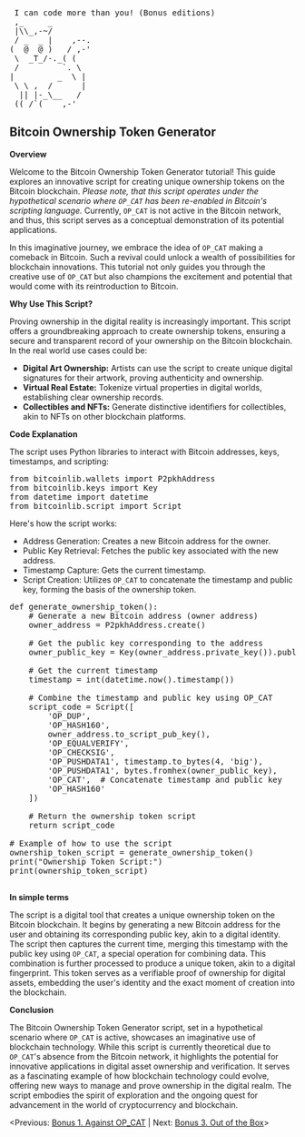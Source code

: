 <pre> I can code more than you! (Bonus editions)
 ,_     _
 |\\_,-~/
 / _  _ |    ,--.
(  @  @ )   / ,-'
 \  _T_/-._( (
 /         `. \
|         _  \ |
 \ \ ,  /      |
  || |-_\__   /
 ((_/`(____,-'        
</pre>

## Bitcoin Ownership Token Generator

**Overview**

Welcome to the Bitcoin Ownership Token Generator tutorial! This guide explores an innovative script for creating unique ownership tokens on the Bitcoin blockchain. *Please note, that this script operates under the hypothetical scenario where `OP_CAT` has been re-enabled in Bitcoin's scripting language.* Currently, `OP_CAT` is not active in the Bitcoin network, and thus, this script serves as a conceptual demonstration of its potential applications.

In this imaginative journey, we embrace the idea of `OP_CAT` making a comeback in Bitcoin. Such a revival could unlock a wealth of possibilities for blockchain innovations. This tutorial not only guides you through the creative use of `OP_CAT` but also champions the excitement and potential that would come with its reintroduction to Bitcoin.

**Why Use This Script?**

Proving ownership in the digital reality is increasingly important. This script offers a groundbreaking approach to create ownership tokens, ensuring a secure and transparent record of your ownership on the Bitcoin blockchain. In the real world use cases could be:

  - **Digital Art Ownership:** Artists can use the script to create unique digital signatures for their artwork, proving authenticity and ownership.
  - **Virtual Real Estate:** Tokenize virtual properties in digital worlds, establishing clear ownership records.
  - **Collectibles and NFTs:** Generate distinctive identifiers for collectibles, akin to NFTs on other blockchain platforms.

**Code Explanation**

The script uses Python libraries to interact with Bitcoin addresses, keys, timestamps, and scripting:

<pre>
from bitcoinlib.wallets import P2pkhAddress
from bitcoinlib.keys import Key
from datetime import datetime
from bitcoinlib.script import Script
</pre>

Here's how the script works:
- Address Generation: Creates a new Bitcoin address for the owner.
- Public Key Retrieval: Fetches the public key associated with the new address.
- Timestamp Capture: Gets the current timestamp.
- Script Creation: Utilizes `OP_CAT` to concatenate the timestamp and public key, forming the basis of the ownership token.

<pre>
def generate_ownership_token():
    # Generate a new Bitcoin address (owner address)
    owner_address = P2pkhAddress.create()

    # Get the public key corresponding to the address
    owner_public_key = Key(owner_address.private_key()).public_hex()

    # Get the current timestamp
    timestamp = int(datetime.now().timestamp())

    # Combine the timestamp and public key using OP_CAT
    script_code = Script([
        'OP_DUP',
        'OP_HASH160',
        owner_address.to_script_pub_key(),
        'OP_EQUALVERIFY',
        'OP_CHECKSIG',
        'OP_PUSHDATA1', timestamp.to_bytes(4, 'big'),
        'OP_PUSHDATA1', bytes.fromhex(owner_public_key),
        'OP_CAT',  # Concatenate timestamp and public key
        'OP_HASH160'
    ])

    # Return the ownership token script
    return script_code

# Example of how to use the script
ownership_token_script = generate_ownership_token()
print("Ownership Token Script:")
print(ownership_token_script)

</pre>

**In simple terms**

The script is a digital tool that creates a unique ownership token on the Bitcoin blockchain. It begins by generating a new Bitcoin address for the user and obtaining its corresponding public key, akin to a digital identity. The script then captures the current time, merging this timestamp with the public key using `OP_CAT`, a special operation for combining data. This combination is further processed to produce a unique token, akin to a digital fingerprint. This token serves as a verifiable proof of ownership for digital assets, embedding the user's identity and the exact moment of creation into the blockchain.

**Conclusion**

The Bitcoin Ownership Token Generator script, set in a hypothetical scenario where `OP_CAT` is active, showcases an imaginative use of blockchain technology. While this script is currently theoretical due to `OP_CAT`'s absence from the Bitcoin network, it highlights the potential for innovative applications in digital asset ownership and verification. It serves as a fascinating example of how blockchain technology could evolve, offering new ways to manage and prove ownership in the digital realm. The script embodies the spirit of exploration and the ongoing quest for advancement in the world of cryptocurrency and blockchain. 

<Previous: [Bonus 1. Against OP_CAT](https://github.com/kukuruza7/AliveCats/blob/main/11.Bonus_1.Against_OP_CAT.md) | Next: [Bonus 3. Out of the Box](https://github.com/kukuruza7/AliveCats/blob/main/13.Bonus_3.Out_of_the_Box.md)>

